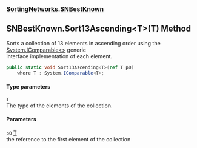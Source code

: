 ### [SortingNetworks](SortingNetworks.md 'SortingNetworks').[SNBestKnown](SortingNetworks_SNBestKnown.md 'SortingNetworks.SNBestKnown')
## SNBestKnown.Sort13Ascending&lt;T&gt;(T) Method
Sorts a collection of 13 elements in ascending order using the [System.IComparable&lt;&gt;](https://docs.microsoft.com/en-us/dotnet/api/System.IComparable-1 'System.IComparable`1') generic  
interface implementation of each element.  
```csharp
public static void Sort13Ascending<T>(ref T p0)
    where T : System.IComparable<T>;
```
#### Type parameters
<a name='SortingNetworks_SNBestKnown_Sort13Ascending_T_(T)_T'></a>
`T`  
The type of the elements of the collection.
  
#### Parameters
<a name='SortingNetworks_SNBestKnown_Sort13Ascending_T_(T)_p0'></a>
`p0` [T](SortingNetworks_SNBestKnown_Sort13Ascending_T_(T).md#SortingNetworks_SNBestKnown_Sort13Ascending_T_(T)_T 'SortingNetworks.SNBestKnown.Sort13Ascending&lt;T&gt;(T).T')  
the reference to the first element of the collection
  
